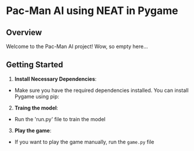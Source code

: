 # Pac-Man AI using NEAT in Pygame

## Overview

Welcome to the Pac-Man AI project! Wow, so empty here...

## Getting Started

1. **Install Necessary Dependencies**: 
- Make sure you have the required dependencies installed. You can install Pygame using pip:

2. **Traing the model**:
- Run the 'run.py' file to train the model

3. **Play the game**: 
- If you want to play the game manually, run the `game.py` file

